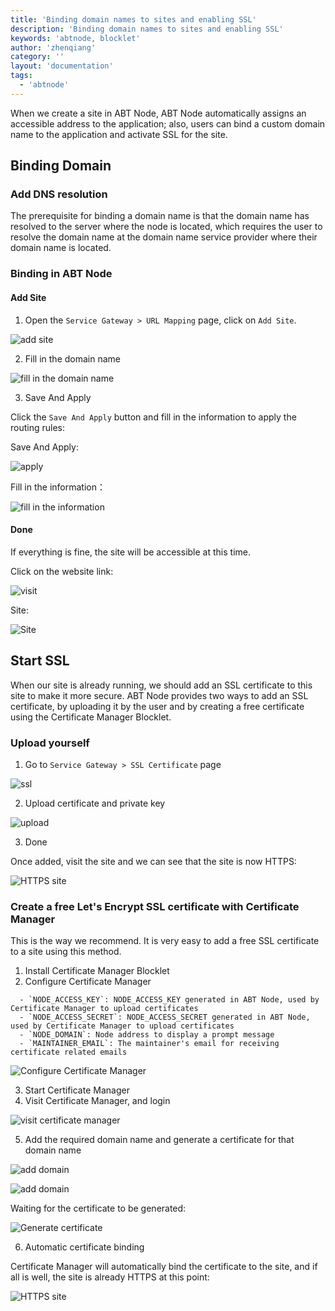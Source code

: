 ```yaml
---
title: 'Binding domain names to sites and enabling SSL'
description: 'Binding domain names to sites and enabling SSL'
keywords: 'abtnode, blocklet'
author: 'zhenqiang'
category: ''
layout: 'documentation'
tags:
  - 'abtnode'
---
```


When we create a site in ABT Node, ABT Node automatically assigns an accessible address to the application; also, users can bind a custom domain name to the application and activate SSL for the site.

## Binding Domain

### Add DNS resolution

The prerequisite for binding a domain name is that the domain name has resolved to the server where the node is located, which requires the user to resolve the domain name at the domain name service provider where their domain name is located.

### Binding in ABT Node

#### Add Site

1. Open the `Service Gateway > URL Mapping` page, click on `Add Site`.

![add site](./images/add-site-en.jpg)

2. Fill in the domain name

![fill in the domain name](./images/input-domain-en.jpg)

3. Save And Apply

Click the `Save And Apply` button and fill in the information to apply the routing rules:

Save And Apply:

![apply](./images/apply-en.jpg)

Fill in the information：

![fill in the information](./images/input-messages-en.jpg)

#### Done

If everything is fine, the site will be accessible at this time.

Click on the website link:

![visit](./images/visit-en.jpg)

Site:

![Site](./images/site.jpg)

## Start SSL

When our site is already running, we should add an SSL certificate to this site to make it more secure. ABT Node provides two ways to add an SSL certificate, by uploading it by the user and by creating a free certificate using the Certificate Manager Blocklet.

### Upload yourself

1. Go to `Service Gateway > SSL Certificate` page

![ssl](./images/ssl-tag-en.jpg)

2. Upload certificate and private key

![upload](./images/ssl-input-en.jpg)

3. Done

Once added, visit the site and we can see that the site is now HTTPS:

![HTTPS site](./images/https-site.jpg)

### Create a free Let's Encrypt SSL certificate with Certificate Manager

This is the way we recommend. It is very easy to add a free SSL certificate to a site using this method.

1. Install Certificate Manager Blocklet
2. Configure Certificate Manager

```
  - `NODE_ACCESS_KEY`: NODE_ACCESS_KEY generated in ABT Node, used by Certificate Manager to upload certificates
  - `NODE_ACCESS_SECRET`: NODE_ACCESS_SECRET generated in ABT Node, used by Certificate Manager to upload certificates
  - `NODE_DOMAIN`: Node address to display a prompt message
  - `MAINTAINER_EMAIL`: The maintainer's email for receiving certificate related emails
```

![Configure Certificate Manager](./images/config-certificate-manager-en.jpg)

3. Start Certificate Manager
4. Visit Certificate Manager, and login

![visit certificate manager](./images/visit-certificate-manager-en.jpg)

5. Add the required domain name and generate a certificate for that domain name

![add domain](./images/cm-add-domain-en.jpg)

![add domain](./images/cm-input-domain-en.jpg)

Waiting for the certificate to be generated:

![Generate certificate](./images/cm-generated-en.jpg)

6. Automatic certificate binding

Certificate Manager will automatically bind the certificate to the site, and if all is well, the site is already HTTPS at this point:

![HTTPS site](./images/https-site.jpg)
